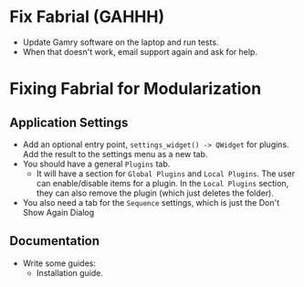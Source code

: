 # Fix Fabrial (GAHHH)
- Update Gamry software on the laptop and run tests.
- When that doesn't work, email support again and ask for help.

# Fixing Fabrial for Modularization

## Application Settings
- Add an optional entry point, `settings_widget() -> QWidget` for plugins. Add the result to the settings menu as a new tab.
- You should have a general `Plugins` tab.
    - It will have a section for `Global Plugins` and `Local Plugins`. The user can enable/disable items for a plugin. In the `Local Plugins` section, they can also remove the plugin (which just deletes the folder).
- You also need a tab for the `Sequence` settings, which is just the Don't Show Again Dialog

## Documentation
- Write some guides:
    - Installation guide.
